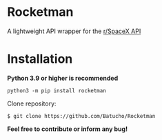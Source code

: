 # Rocketman

A lightweight API wrapper for the [r/SpaceX API](https://github.com/r-spacex/SpaceX-API)

# Installation

**Python 3.9 or higher is recommended**

```
python3 -m pip install rocketman
```

Clone repository:

```
$ git clone https://github.com/Batucho/Rocketman
```

**Feel free to contribute or inform any bug!**
